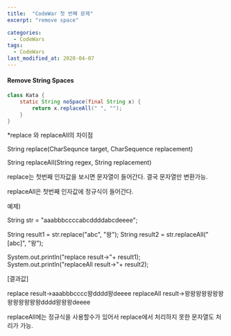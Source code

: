 ```yaml
---
title:  "CodeWar 첫 번째 문제"
excerpt: "remove space"

categories:
  - CodeWars
tags:
  - CodeWars
last_modified_at: 2020-04-07
---
```



#### Remove String Spaces

```java
class Kata {
    static String noSpace(final String x) {
        return x.replaceAll(" ", "");
    }
}
```



*replace 와 replaceAll의 차이점

String replace(CharSequnce target, CharSequence replacement)

String replaceAll(String regex, String replacement)



replace는 첫번째 인자값을 보시면 문자열이 들어간다. 결국  문자열만 변환가능.

replaceAll은 첫번째 인자값에 정규식이 들어간다.

 

예제)

 String str = "aaabbbccccabcddddabcdeeee";

 String result1 = str.replace("abc", "왕");
 String result2 = str.replaceAll("[abc]", "왕");

 System.out.println("replace result->"+ result1);
 System.out.println("replaceAll result->"+ result2);

 

[결과값]

replace result->aaabbbcccc왕dddd왕deeee
replaceAll result->왕왕왕왕왕왕왕왕왕왕왕왕왕dddd왕왕왕deeee

replaceAll에는 정규식을 사용할수가 있어서 replace에서 처리하지 못한 문자열도 처리가 가능.
